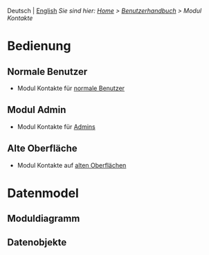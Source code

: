 <!-- TITLE: Modul Kontakte -->
<!-- SUBTITLE: Modul für Personen, Unternehmen, Organisationseinheiten usw. -->

Deutsch | [English](/en/modules/contacts)
*Sie sind hier: [Home](/home) > [Benutzerhandbuch](/de/user-guide) > Modul Kontakte*

# Bedienung
## Normale Benutzer
* Modul Kontakte für [normale Benutzer](/de/modules/contacts/user)
## Modul Admin 
* Modul Kontakte für [Admins](/de/modules/contacts/admin)
## Alte Oberfläche
* Modul Kontakte auf [alten Oberflächen](/de/modules/contacts/qooxdoo)
# Datenmodel
## Moduldiagramm
## Datenobjekte